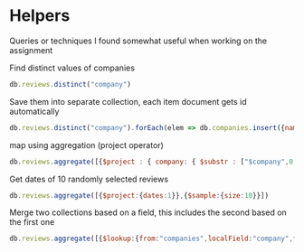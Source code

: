 # Helpers
Queries or techniques I found somewhat useful when working on the assignment


Find distinct values of companies

```js
db.reviews.distinct("company")
```
Save them into separate collection, each item document gets id automatically
```js
db.reviews.distinct("company").forEach(elem => db.companies.insert({name:elem}))
```

map using aggregation (project operator)
```js
db.reviews.aggregate([{$project : { company: { $substr : ["$company",0,2]  }  }}])

```


Get dates of 10 randomly selected reviews
```js
db.reviews.aggregate([{$project:{dates:1}},{$sample:{size:10}}])
```



Merge two collections based on a field, this includes the second based on the first one
```js
db.reviews.aggregate([{$lookup:{from:"companies",localField:"company",foreignField:"name",as:"others"}}])
```